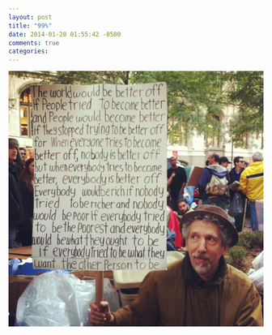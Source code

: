 ```yaml
---
layout: post
title: "99%"
date: 2014-01-20 01:55:42 -0500
comments: true
categories: 
---
```

![99%](/images/99.jpg)
